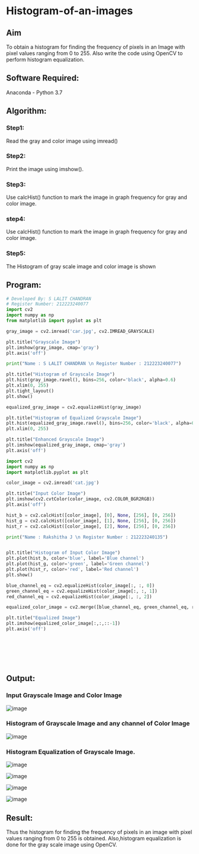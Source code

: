 # Histogram-of-an-images
## Aim
To obtain a histogram for finding the frequency of pixels in an Image with pixel values ranging from 0 to 255. Also write the code using OpenCV to perform histogram equalization.

## Software Required:
Anaconda - Python 3.7

## Algorithm:
### Step1:
Read the gray and color image using imread()

### Step2:
Print the image using imshow().



### Step3:
Use calcHist() function to mark the image in graph frequency for gray and color image.

### step4:
Use calcHist() function to mark the image in graph frequency for gray and color image.

### Step5:
The Histogram of gray scale image and color image is shown


## Program:
```python
# Developed By: S LALIT CHANDRAN
# Register Number: 212223240077
import cv2
import numpy as np
from matplotlib import pyplot as plt

gray_image = cv2.imread('car.jpg', cv2.IMREAD_GRAYSCALE)

plt.title("Grayscale Image")
plt.imshow(gray_image, cmap='gray')
plt.axis('off')

print("Name : S LALIT CHANDRAN \n Register Number : 212223240077")

plt.title("Histogram of Grayscale Image")
plt.hist(gray_image.ravel(), bins=256, color='black', alpha=0.6)
plt.xlim(0, 255)
plt.tight_layout()
plt.show()

equalized_gray_image = cv2.equalizeHist(gray_image)

plt.title("Histogram of Equalized Grayscale Image")
plt.hist(equalized_gray_image.ravel(), bins=256, color='black', alpha=0.6)
plt.xlim(0, 255)

plt.title("Enhanced Grayscale Image")
plt.imshow(equalized_gray_image, cmap='gray')
plt.axis('off')

import cv2
import numpy as np
import matplotlib.pyplot as plt

color_image = cv2.imread('cat.jpg')

plt.title("Input Color Image")
plt.imshow(cv2.cvtColor(color_image, cv2.COLOR_BGR2RGB))
plt.axis('off')

hist_b = cv2.calcHist([color_image], [0], None, [256], [0, 256])
hist_g = cv2.calcHist([color_image], [1], None, [256], [0, 256])
hist_r = cv2.calcHist([color_image], [2], None, [256], [0, 256])

print("Name : Rakshitha J \n Register Number : 212223240135")


plt.title("Histogram of Input Color Image")
plt.plot(hist_b, color='blue', label='Blue channel')
plt.plot(hist_g, color='green', label='Green channel')
plt.plot(hist_r, color='red', label='Red channel')
plt.show()

blue_channel_eq = cv2.equalizeHist(color_image[:, :, 0])
green_channel_eq = cv2.equalizeHist(color_image[:, :, 1])
red_channel_eq = cv2.equalizeHist(color_image[:, :, 2])

equalized_color_image = cv2.merge([blue_channel_eq, green_channel_eq, red_channel_eq])

plt.title("Equalized Image")
plt.imshow(equalized_color_image[:,:,::-1])
plt.axis('off')








```
## Output:
### Input Grayscale Image and Color Image
![image](https://github.com/user-attachments/assets/533e3385-cec9-4517-872f-cc241d7b8898)





### Histogram of Grayscale Image and any channel of Color Image

![image](https://github.com/user-attachments/assets/22b5d286-3b16-49ea-b917-cbcab51ffd18)


### Histogram Equalization of Grayscale Image.

![image](https://github.com/user-attachments/assets/c3e6243b-3f56-492b-9261-e171fb26baa2)

![image](https://github.com/user-attachments/assets/a9ecc662-1326-446d-a881-776bb86f5082)

![image](https://github.com/user-attachments/assets/9fc59139-98f3-4bbc-ba8c-53a94447591f)

![image](https://github.com/user-attachments/assets/75da697b-5327-42e2-8f06-834064eb3e3c)






## Result: 
Thus the histogram for finding the frequency of pixels in an image with pixel values ranging from 0 to 255 is obtained. Also,histogram equalization is done for the gray scale image using OpenCV.
